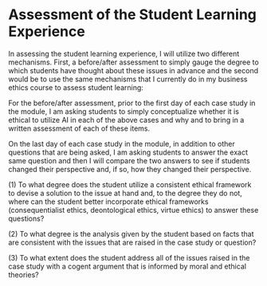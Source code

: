 # Assessment of the Student Learning Experience

In assessing the student learning experience, I will utilize two different mechanisms.  First, a before/after assessment to simply gauge the degree to which students have thought about these issues in advance and the second would be to use the same mechanisms that I currently do in my business ethics course to assess student learning:

For the before/after assessment, prior to the first day of each case study in the module, I am asking students to simply conceptualize whether it is ethical to utilize AI in each of the above cases and why and to bring in a written assessment of each of these items. 

On the last day of each case study in the module, in addition to other questions that are being asked, I am asking students to answer the exact same question and then I will compare the two answers to see if students changed their perspective and, if so, how they changed their perspective.

(1)	To what degree does the student utilize a consistent ethical framework to devise a solution to the issue at hand and, to the degree they do not, where can the student better incorporate ethical frameworks (consequentialist ethics, deontological ethics, virtue ethics) to answer these questions?  

(2)	To what degree is the analysis given by the student based on facts that are consistent with the issues that are raised in the case study or question?

(3)	To what extent does the student address all of the issues raised in the case study with a cogent argument that is informed by moral and ethical theories?


